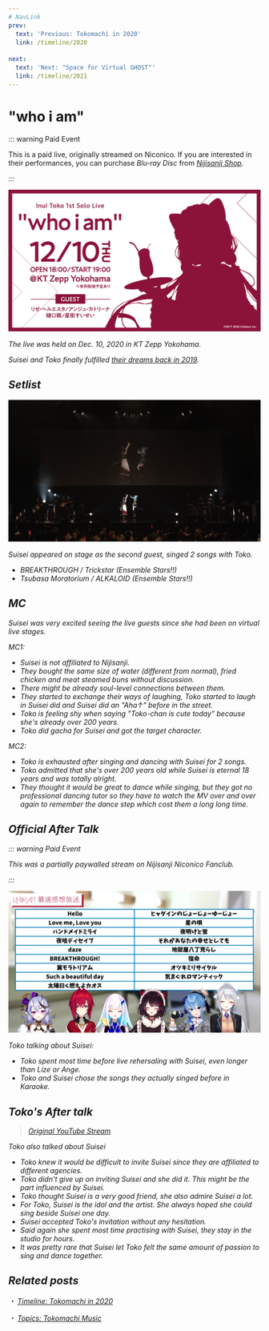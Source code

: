 ```yaml
---
# NavLink
prev:
  text: 'Previous: Tokomachi in 2020'
  link: /timeline/2020

next:
  text: 'Next: "Space for Virtual GHOST"'
  link: /timeline/2021
---
```


# "who i am"

::: warning Paid Event

This is a paid live, originally streamed on Niconico. If you are interested in their performances, you can purchase _Blu-ray Disc_ from [<i class="fa-solid fa-compact-disc" /> Nijisanji Shop](https://shop.nijisanji.jp/s/niji/item/detail/NJSJ-026).

:::

![whoiam](./whoiam.jpg)

The live was held on Dec. 10, 2020 in KT Zepp Yokohama.

Suisei and Toko finally fulfilled [their dreams back in 2019](/timeline/2019/#_2019-06-08).

## Setlist

![whoiam02](./whoiam_02.jpg)

Suisei appeared on stage as the second guest, singed 2 songs with Toko.

- BREAKTHROUGH / Trickstar (Ensemble Stars!!)
- Tsubasa Moratorium / ALKALOID (Ensemble Stars!!)

## MC

Suisei was very excited seeing the live guests since she had been on virtual live stages.

MC1:

- Suisei is not affiliated to Nijisanji.
- They bought the same size of water (different from normal), fried chicken and meat steamed buns without discussion.
- There might be already soul-level connections between them.
- They started to exchange their ways of laughing, Toko started to laugh in Suisei did and Suisei did an "Aha↑" before in the street.
- Toko is feeling shy when saying "Toko-chan is cute today" because she's already over 200 years.
- Toko did gacha for Suisei and got the target character.

MC2:

- Toko is exhausted after singing and dancing with Suisei for 2 songs.
- Toko admitted that she's over 200 years old while Suisei is eternal 18 years and was totally alright.
- They thought it would be great to dance while singing, but they got no professional dancing tutor so they have to watch the MV over and over again to remember the dance step which cost them a long long time.

## Official After Talk

::: warning Paid Event

This was a partially paywalled stream on Nijisanji Niconico Fanclub.

:::

![whoiam_03](./whoiam_03.jpg)

Toko talking about Suisei:

- Toko spent most time before live rehersaling with Suisei, even longer than Lize or Ange.
- Toko and Suisei chose the songs they actually singed before in Karaoke.

## Toko's After talk

> [<i class="fa-brands fa-youtube" /> Original YouTube Stream](https://youtu.be/i8UbpU6wf1U?t=407)

Toko also talked about Suisei

- Toko knew it would be difficult to invite Suisei since they are affiliated to different agencies.
- Toko didn't give up on inviting Suisei and she did it. This might be the part influenced by Suisei.
- Toko thought Suisei is a very good friend, she also admire Suisei a lot.
- For Toko, Suisei is the idol and the artist. She always hoped she could sing beside Suisei one day.
- Suisei accepted Toko's invitation without any hesitation.
- Said again she spent most time practising with Suisei, they stay in the studio for hours.
- It was pretty rare that Suisei let Toko felt the same amount of passion to sing and dance together.

## Related posts

・ [<i class="fa-solid fa-calendar-days" /> _Timeline: Tokomachi in 2020_](/timeline/2020/#inui-toko-1st-solo-live-who-i-am) &nbsp; <i class="fa-solid fa-arrow-right-from-bracket" />

・ [<i class="fa-solid fa-microphone-lines" /> _Topics: Tokomachi Music_](/topics/music/) &nbsp; <i class="fa-solid fa-arrow-right-from-bracket" />

